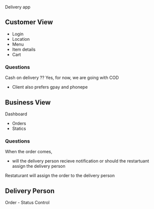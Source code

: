 Delivery  app

## Customer View
- Login 
- Location
- Menu
- Item details 
- Cart

### Questions
Cash on delivery ?? 
Yes, for now, we are going with COD

- Client also prefers gpay and phonepe


## Business View
Dashboard 
- Orders 
- Statics

### Questions
When the order comes, 
- will the delivery person recieve notification  or should the restartuant assign the delivery person

Restaturant will assign the order to the delivery person 


## Delivery Person
Order 
    - Status Control




